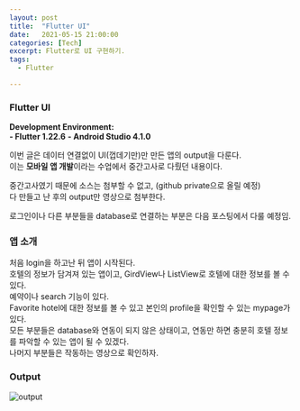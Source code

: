 ```yaml
---
layout: post
title:  "Flutter UI"
date:   2021-05-15 21:00:00
categories: [Tech]
excerpt: Flutter로 UI 구현하기.  
tags:
  - Flutter

---
```


### Flutter UI 

**Development Environment:**  
    **- Flutter 1.22.6**
    **- Android Studio 4.1.0**

이번 글은 데이터 연결없이 UI(껍데기만)만 만든 앱의 output을 다룬다.  
이는 **모바일 앱 개발**이라는 수업에서 중간고사로 다뤘던 내용이다.  

중간고사였기 때문에 소스는 첨부할 수 없고, (github private으로 올릴 예정)  
다 만들고 난 후의 output만 영상으로 첨부한다.  

로그인이나 다른 부분들을 database로 연결하는 부분은 다음 포스팅에서 다룰 예정임.  

### 앱 소개  

처음 login을 하고난 뒤 앱이 시작된다.  
호텔의 정보가 담겨져 있는 앱이고, GirdView나 ListView로 호텔에 대한 정보를 볼 수 있다.  
예약이나 search 기능이 있다.  
Favorite hotel에 대한 정보를 볼 수 있고 본인의 profile을 확인할 수 있는 mypage가 있다.  
모든 부분들은 database와 연동이 되지 않은 상태이고, 연동만 하면 충분히 호텔 정보를 파악할 수 있는 앱이 될 수 있겠다.  
나머지 부분들은 작동하는 영상으로 확인하자.  

### Output  

![output](/assets/images/flutter_UI/flutter_UI.gif)   